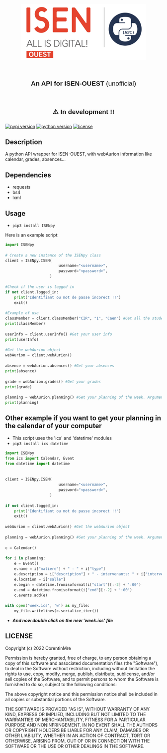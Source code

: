 <br>
<p align="center"><img width="400" alt="Logo" src="https://raw.githubusercontent.com/CorentinMre/ISENpy/main/images/icon.jpg"></a></p>

<br/>


<h2 style="font-family: sans-serif; font-weight: normal;" align="center"><strong>An API for ISEN-OUEST</strong> (unofficial)</h2>


<br/>

<h2 style="font-family: sans-serif; font-weight: normal;" align="center"><strong>⚠️ In development !!</strong></h2>

[![pypi version](https://img.shields.io/pypi/v/ISENpy.svg)](https://pypi.org/project/ISENpy/)
[![python version](https://img.shields.io/pypi/pyversions/ISENpy.svg)](https://pypi.org/project/ISENpy/)
[![license](https://img.shields.io/pypi/l/ISENpy.svg)](https://pypi.org/project/ISENpy/)

## Description
A python API wrapper for ISEN-OUEST, with webAurion information like calendar, grades, absences...


## Dependencies

- requests
- bs4
- lxml

## Usage


- `pip3 install ISENpy`

Here is an example script:

```python
import ISENpy

# Create a new instance of the ISENpy class
client = ISENpy.ISEN(
                        username="<username>", 
                        password="<password>",
                    )

#Check if the user is logged in
if not client.logged_in:
    print("Identifiant ou mot de passe incorect !!")
    exit()

#Example of use
classMember = client.classMember("CIR", "1", "Caen") #Get all the students of the class CIR1 Caen
print(classMember)

userInfo = client.userInfo() #Get your user info
print(userInfo) 

#Get the webAurion object
webAurion = client.webAurion()

absence = webAurion.absences() #Get your absences
print(absence)

grade = webAurion.grades() #Get your grades
print(grade)

planning = webAurion.planning() #Get your planning of the week. Argument(Optional) : 'start_date' (format : "dd-mm-yyyy") and 'end_date' (format : "dd-mm-yyyy")
print(planning)

```

## Other example if you  want to get your planning in the calendar of your computer

- This script uses the 'ics' and 'datetime' modules
- `pip3 install ics datetime`

```python
import ISENpy
from ics import Calendar, Event
from datetime import datetime


client = ISENpy.ISEN(
                        username="<username>", 
                        password="<password>",
                    )

if not client.logged_in:
    print("Identifiant ou mot de passe incorect !!")
    exit()

webAurion = client.webAurion() #Get the webAurion object

planning = webAurion.planning() #Get your planning of the week. Argument(Optional) : 'start_date' (format : "dd-mm-yyyy") and 'end_date' (format : "dd-mm-yyyy")

c = Calendar()

for i in planning:
    e = Event()
    e.name = i["matiere"] + " - " + i["type"]
    e.description = i["description"] + " - intervenants: " + i["intervenants"] + " - classe: " + i["classe"]
    e.location = i["salle"]
    e.begin = datetime.fromisoformat(i["start"][:-2] + ':00')
    e.end = datetime.fromisoformat(i["end"][:-2] + ':00')
    c.events.add(e)

with open('week.ics', 'w') as my_file:
    my_file.writelines(c.serialize_iter())

```

- ***And now double click on the new 'week.ics' file***


## LICENSE

Copyright (c) 2022 CorentinMre

Permission is hereby granted, free of charge, to any person obtaining a copy
of this software and associated documentation files (the "Software"), to deal
in the Software without restriction, including without limitation the rights
to use, copy, modify, merge, publish, distribute, sublicense, and/or sell
copies of the Software, and to permit persons to whom the Software is
furnished to do so, subject to the following conditions:

The above copyright notice and this permission notice shall be included in all
copies or substantial portions of the Software.

THE SOFTWARE IS PROVIDED "AS IS", WITHOUT WARRANTY OF ANY KIND, EXPRESS OR
IMPLIED, INCLUDING BUT NOT LIMITED TO THE WARRANTIES OF MERCHANTABILITY,
FITNESS FOR A PARTICULAR PURPOSE AND NONINFRINGEMENT. IN NO EVENT SHALL THE
AUTHORS OR COPYRIGHT HOLDERS BE LIABLE FOR ANY CLAIM, DAMAGES OR OTHER
LIABILITY, WHETHER IN AN ACTION OF CONTRACT, TORT OR OTHERWISE, ARISING FROM,
OUT OF OR IN CONNECTION WITH THE SOFTWARE OR THE USE OR OTHER DEALINGS IN THE
SOFTWARE.
